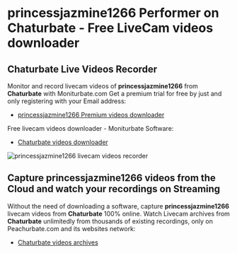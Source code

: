 # princessjazmine1266 Performer on Chaturbate - Free LiveCam videos downloader

## Chaturbate Live Videos Recorder

Monitor and record livecam videos of **princessjazmine1266** from **Chaturbate** with Moniturbate.com
Get a premium trial for free by just and only registering with your Email address:
* [princessjazmine1266 Premium videos downloader](https://moniturbate.com/request-demo-licence-key.html)

Free livecam videos downloader - Moniturbate Software:
* [Chaturbate videos downloader](https://moniturbate.com/moniturbate-download-software.html)

![princessjazmine1266 livecam videos recorder](https://peachurnet.com/templates/moniturbate-software.png)


## Capture princessjazmine1266 videos from the Cloud and watch your recordings on Streaming

Without the need of downloading a software, capture **princessjazmine1266** livecam videos from **Chaturbate** 100% online.
Watch Livecam archives from **Chaturbate** unlimitedly from thousands of existing recordings, only on Peachurbate.com and its websites network:
* [Chaturbate videos archives](https://peachurnet.com/)